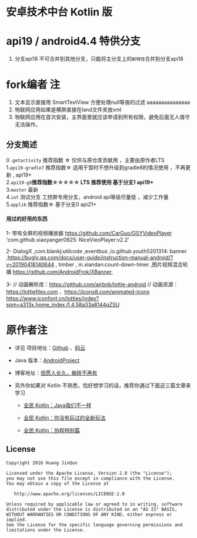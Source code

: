 # 安卓技术中台 Kotlin 版

# api19 / android4.4 特供分支
1. 分支api18 不可合并到其他分支，只能将主分支上的`新特性`合并到分支api18 

# fork编者 注
1. 文本显示直接用 SmartTextView  方便处理null等值的过滤      aaaaaaaaaaaaaaa
2. 物联网应用如果是横屏直接在land文件夹放xml
3. 物联网应用在首次安装，主界面里就应该申请到所有权限，避免后面无人值守 无法操作。

## 分支简述

0 .`getactivity` 推荐指数 ☆   仅供与原仓库贡献用 ，主要由原作者LTS   
1.`api19-gradle7` 推荐指数☆ 适用于暂时不想升级到gradle8的情况使用 ，不再更新 , api19+   
2.`api19-g8`**推荐指数☆☆☆☆☆ LTS 推荐使用 基于分支1  api19+**  
3.`master` 最新  
4.`iot` 测试分支 工控屏专用分支，android api等级尽量低 ，减少工作量   
5.`applib` 推荐指数☆ 基于分支0 api21+  

#### 用过的好用的东西

1- 带有全屏的视频播放器   https://github.com/CarGuo/GSYVideoPlayer    'com.github.xiaoyanger0825:
NiceVieoPlayer:v2.2'

2- DialogX ,com.blankj:utilcode ,eventbus ,io.github.youth5201314:
banner ,https://bugly.qq.com/docs/user-guide/instruction-manual-android/?v=20190418140644  , timber ,
in.xiandan:count-down-timer ,图片视频混合轮播 https://github.com/AndroidFrok/XBanner,

3- // 动画解析库：https://github.com/airbnb/lottie-android
// 动画资源：https://lottiefiles.com
、https://icons8.com/animated-icons https://www.iconfont.cn/lotties/index?spm=a313x.home_index.i1.4.58a33a8144qZSU

# 原作者注

* 详见 项目地址：[Github](https://github.com/getActivity/AndroidProject-Kotlin)
  、[码云](https://gitee.com/getActivity/AndroidProject-Kotlin)

* Java 版本：[AndroidProject](https://github.com/getActivity/AndroidProject)

* 博客地址：[但愿人长久，搬砖不再有](https://www.jianshu.com/p/77dd326f21dc)

* 另外你如果对 Kotlin 不熟悉，恰好想学习的话，推荐你通过下面这三篇文章来学习

    * [全民 Kotlin：Java我们不一样](https://www.jianshu.com/p/a01e6b957269)

    * [全民 Kotlin：你没有玩过的全新玩法](https://www.jianshu.com/p/884ca0a49e5e)

    * [全民 Kotlin：协程特别篇](https://www.jianshu.com/p/2e0746c7d4f3)

## License

```text
Copyright 2018 Huang JinQun

Licensed under the Apache License, Version 2.0 (the "License");
you may not use this file except in compliance with the License.
You may obtain a copy of the License at

   http://www.apache.org/licenses/LICENSE-2.0

Unless required by applicable law or agreed to in writing, software
distributed under the License is distributed on an "AS IS" BASIS,
WITHOUT WARRANTIES OR CONDITIONS OF ANY KIND, either express or implied.
See the License for the specific language governing permissions and
limitations under the License.
```